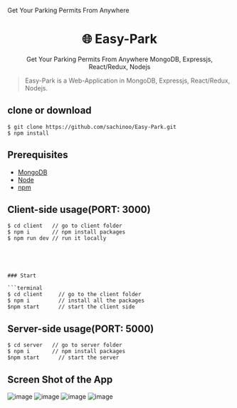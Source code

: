 
Get Your Parking Permits From Anywhere

<h1 align="center">
🌐 Easy-Park
</h1>
<p align="center">
   Get Your Parking Permits From Anywhere
MongoDB, Expressjs, React/Redux, Nodejs
</p>


> Easy-Park is a Web-Application in MongoDB, Expressjs, React/Redux, Nodejs.



## clone or download
```terminal
$ git clone https://github.com/sachinoo/Easy-Park.git
$ npm install
```

## Prerequisites
- [MongoDB](https://gist.github.com/nrollr/9f523ae17ecdbb50311980503409aeb3)
- [Node](https://nodejs.org/en/download/) 
- [npm](https://nodejs.org/en/download/package-manager/)



## Client-side usage(PORT: 3000)
```terminal
$ cd client   // go to client folder
$ npm i       // npm install packages
$ npm run dev // run it locally





### Start

```terminal
$ cd client     // go to the client folder
$ npm i         // install all the packages
$npm start      // start the client side
```

## Server-side usage(PORT: 5000)
```terminal
$ cd server   // go to server folder
$ npm i       // npm install packages
$npm start      // start the server
 ```
 ## Screen Shot of the App
![image](https://user-images.githubusercontent.com/24665608/141245333-e6d0a591-6cc6-4fc9-af9d-aacf7ad2c108.png)
![image](https://user-images.githubusercontent.com/24665608/141245399-c9ef307c-132e-4915-a9d2-5dc0b0d7e596.png)
![image](https://user-images.githubusercontent.com/24665608/141245430-e08916ea-0c84-4c97-80b2-cb81164fe141.png)
![image](https://user-images.githubusercontent.com/24665608/141245466-ac3ef6b3-2597-4549-a0dc-678fe0d9f891.png)


